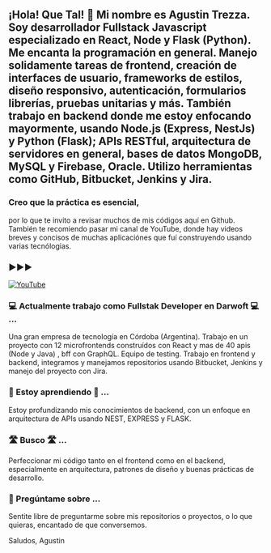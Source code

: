 ## ¡Hola! Que Tal! 👋 Mi nombre es Agustin Trezza. Soy desarrollador Fullstack Javascript especializado en React, Node y Flask (Python). Me encanta la programación en general. Manejo solidamente tareas de frontend, creación de interfaces de usuario, frameworks de estilos, diseño responsivo, autenticación, formularios librerías, pruebas unitarias y más. También trabajo en backend donde me estoy enfocando mayormente, usando Node.js (Express, NestJs) y Python (Flask); APIs RESTful, arquitectura de servidores en general, bases de datos MongoDB, MySQL y Firebase, Oracle. Utilizo herramientas como GitHub, Bitbucket, Jenkins y Jira.

### Creo que la práctica es esencial, 
por lo que te invito a revisar muchos de mis códigos aquí en Github. También te recomiendo pasar mi canal de YouTube, donde hay videos breves y concisos de muchas aplicaciónes que fuí construyendo usando varias tecnólogias.

### ▶️▶️▶️
[![YouTube](https://img.shields.io/badge/YouTube-AgustinTrezza-red?style=for-the-badge&logo=youtube)](https://www.youtube.com/@agustintrezza8490/videos)

### 💻 Actualmente trabajo como Fullstak Developer en Darwoft 💻 ...
Una gran empresa de tecnología en Córdoba (Argentina). Trabajo en un proyecto con 12 microfrontends construídos con React y mas de 40 apis (Node y Java) , bff con GraphQL. Equipo de testing. Trabajo en frontend y backend, integramos y manejamos repositorios usando Bitbucket, Jenkins y manejo del proyecto con Jira. 

### 📖 Estoy aprendiendo 📖 ...
Estoy profundizando mis conocimientos de backend, con un enfoque en arquitectura de APIs usando NEST, EXPRESS y FLASK.

### 🛣️ Busco 🛣️ ...
Perfeccionar mi código tanto en el frontend como en el backend, especialmente en arquitectura, patrones de diseño y buenas prácticas de desarrollo.

### 💬 Pregúntame sobre ...
Sentite libre de preguntarme sobre mis repositorios o proyectos, o lo que quieras, encantado de que conversemos.

Saludos, Agustin


